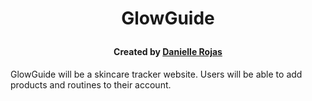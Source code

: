 # <p align="center">GlowGuide</p>

#### <p align="center">Created by [Danielle Rojas](https://www.linkedin.com/in/daniellerojas1/)</p>


GlowGuide will be a skincare tracker website. Users will be able to add products and routines to their account. 


